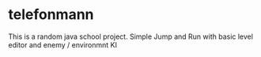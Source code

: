 # telefonmann
This is a random java school project.
Simple Jump and Run with basic level editor and enemy / environmnt KI
